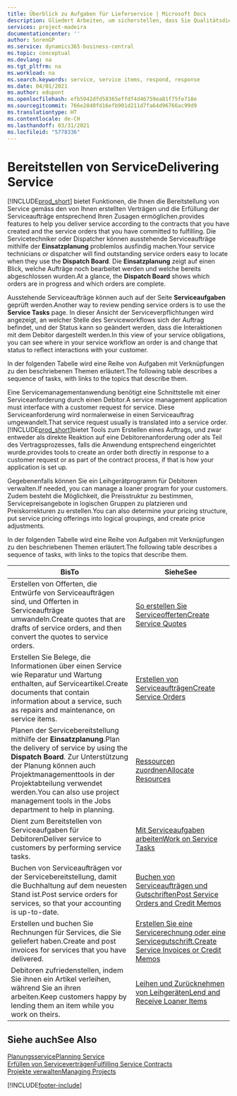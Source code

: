 ```yaml
---
title: Überblick zu Aufgaben für Lieferservice | Microsoft Docs
description: Gliedert Arbeiten, um sicherstellen, dass Sie Qualitätsdienst liefern und Verträgen mit Debitoren gerecht werden.
services: project-madeira
documentationcenter: ''
author: SorenGP
ms.service: dynamics365-business-central
ms.topic: conceptual
ms.devlang: na
ms.tgt_pltfrm: na
ms.workload: na
ms.search.keywords: service, service items, respond, response
ms.date: 04/01/2021
ms.author: edupont
ms.openlocfilehash: efb5942dfd58365effdf4d46759ea81f75fe718e
ms.sourcegitcommit: 766e2840fd16efb901d211d7fa64d96766ac99d9
ms.translationtype: HT
ms.contentlocale: de-CH
ms.lasthandoff: 03/31/2021
ms.locfileid: "5778336"
---
```

# <a name="delivering-service"></a><span data-ttu-id="422d8-103">Bereitstellen von Service</span><span class="sxs-lookup"><span data-stu-id="422d8-103">Delivering Service</span></span>
[!INCLUDE[prod_short](includes/prod_short.md)] <span data-ttu-id="422d8-104">bietet Funktionen, die Ihnen die Bereitstellung von Service gemäss den von Ihnen erstellten Verträgen und die Erfüllung der Serviceaufträge entsprechend Ihren Zusagen ermöglichen.</span><span class="sxs-lookup"><span data-stu-id="422d8-104">provides features to help you deliver service according to the contracts that you have created and the service orders that you have committed to fulfilling.</span></span> <span data-ttu-id="422d8-105">Die Servicetechniker oder Dispatcher können ausstehende Serviceaufträge mithilfe der **Einsatzplanung** problemlos ausfindig machen.</span><span class="sxs-lookup"><span data-stu-id="422d8-105">Your service technicians or dispatcher will find outstanding service orders easy to locate when they use the **Dispatch Board**.</span></span> <span data-ttu-id="422d8-106">Die **Einsatzplanung** zeigt auf einen Blick, welche Aufträge noch bearbeitet werden und welche bereits abgeschlossen wurden.</span><span class="sxs-lookup"><span data-stu-id="422d8-106">At a glance, the **Dispatch Board** shows which orders are in progress and which orders are complete.</span></span>  
  
<span data-ttu-id="422d8-107">Ausstehende Serviceaufträge können auch auf der Seite **Serviceaufgaben** geprüft werden.</span><span class="sxs-lookup"><span data-stu-id="422d8-107">Another way to review pending service orders is to use the **Service Tasks** page.</span></span> <span data-ttu-id="422d8-108">In dieser Ansicht der Serviceverpflichtungen wird angezeigt, an welcher Stelle des Serviceworkflows sich der Auftrag befindet, und der Status kann so geändert werden, dass die Interaktionen mit dem Debitor dargestellt werden.</span><span class="sxs-lookup"><span data-stu-id="422d8-108">In this view of your service obligations, you can see where in your service workflow an order is and change that status to reflect interactions with your customer.</span></span>  
  
<span data-ttu-id="422d8-109">In der folgenden Tabelle wird eine Reihe von Aufgaben mit Verknüpfungen zu den beschriebenen Themen erläutert.</span><span class="sxs-lookup"><span data-stu-id="422d8-109">The following table describes a sequence of tasks, with links to the topics that describe them.</span></span>   

<span data-ttu-id="422d8-110">Eine Servicemanagementanwendung benötigt eine Schnittstelle mit einer Serviceanforderung durch einen Debitor.</span><span class="sxs-lookup"><span data-stu-id="422d8-110">A service management application must interface with a customer request for service.</span></span> <span data-ttu-id="422d8-111">Diese Serviceanforderung wird normalerweise in einen Serviceauftrag umgewandelt.</span><span class="sxs-lookup"><span data-stu-id="422d8-111">That service request usually is translated into a service order.</span></span> [!INCLUDE[prod_short](includes/prod_short.md)]<span data-ttu-id="422d8-112">bietet Tools zum Erstellen eines Auftrags, und zwar entweder als direkte Reaktion auf eine Debitorenanforderung oder als Teil des Vertragsprozesses, falls die Anwendung entsprechend eingerichtet wurde.</span><span class="sxs-lookup"><span data-stu-id="422d8-112">provides tools to create an order both directly in response to a customer request or as part of the contract process, if that is how your application is set up.</span></span>  
  
<span data-ttu-id="422d8-113">Gegebenenfalls können Sie ein Leihgerätprogramm für Debitoren verwalten.</span><span class="sxs-lookup"><span data-stu-id="422d8-113">If needed, you can manage a loaner program for your customers.</span></span> <span data-ttu-id="422d8-114">Zudem besteht die Möglichkeit, die Preisstruktur zu bestimmen, Servicepreisangebote in logischen Gruppen zu platzieren und Preiskorrekturen zu erstellen.</span><span class="sxs-lookup"><span data-stu-id="422d8-114">You can also determine your pricing structure, put service pricing offerings into logical groupings, and create price adjustments.</span></span>  
  
<span data-ttu-id="422d8-115">In der folgenden Tabelle wird eine Reihe von Aufgaben mit Verknüpfungen zu den beschriebenen Themen erläutert.</span><span class="sxs-lookup"><span data-stu-id="422d8-115">The following table describes a sequence of tasks, with links to the topics that describe them.</span></span>   
  
|<span data-ttu-id="422d8-116">**Bis**</span><span class="sxs-lookup"><span data-stu-id="422d8-116">**To**</span></span>|<span data-ttu-id="422d8-117">**Siehe**</span><span class="sxs-lookup"><span data-stu-id="422d8-117">**See**</span></span>|  
|------------|-------------|  
|<span data-ttu-id="422d8-118">Erstellen von Offerten, die Entwürfe von Serviceaufträgen sind, und Offerten in Serviceaufträge umwandeln.</span><span class="sxs-lookup"><span data-stu-id="422d8-118">Create quotes that are drafts of service orders, and then convert the quotes to service orders.</span></span>|[<span data-ttu-id="422d8-119">So erstellen Sie Serviceofferten</span><span class="sxs-lookup"><span data-stu-id="422d8-119">Create Service Quotes</span></span>](service-how-to-create-service-quotes.md)|
|<span data-ttu-id="422d8-120">Erstellen Sie Belege, die Informationen über einen Service wie Reparatur und Wartung enthalten, auf Serviceartikel.</span><span class="sxs-lookup"><span data-stu-id="422d8-120">Create documents that contain information about a service, such as repairs and maintenance, on service items.</span></span>|[<span data-ttu-id="422d8-121">Erstellen von Serviceaufträgen</span><span class="sxs-lookup"><span data-stu-id="422d8-121">Create Service Orders</span></span>](service-how-to-create-service-orders.md)|
|<span data-ttu-id="422d8-122">Planen der Servicebereitstellung mithilfe der **Einsatzplanung**.</span><span class="sxs-lookup"><span data-stu-id="422d8-122">Plan the delivery of service by using the **Dispatch Board**.</span></span> <span data-ttu-id="422d8-123">Zur Unterstützung der Planung können auch Projektmanagementtools in der Projektabteilung verwendet werden.</span><span class="sxs-lookup"><span data-stu-id="422d8-123">You can also use project management tools in the Jobs department to help in planning.</span></span>|[<span data-ttu-id="422d8-124">Ressourcen zuordnen</span><span class="sxs-lookup"><span data-stu-id="422d8-124">Allocate Resources</span></span>](service-how-to-allocate-resources.md)|  
|<span data-ttu-id="422d8-125">Dient zum Bereitstellen von Serviceaufgaben für Debitoren</span><span class="sxs-lookup"><span data-stu-id="422d8-125">Deliver service to customers by performing service tasks.</span></span>|[<span data-ttu-id="422d8-126">Mit Serviceaufgaben arbeiten</span><span class="sxs-lookup"><span data-stu-id="422d8-126">Work on Service Tasks</span></span>](service-how-to-work-on-service-tasks.md)|  
|<span data-ttu-id="422d8-127">Buchen von Serviceaufträgen vor der Servicebereitstellung, damit die Buchhaltung auf dem neuesten Stand ist.</span><span class="sxs-lookup"><span data-stu-id="422d8-127">Post service orders for services, so that your accounting is up-to-date.</span></span>|[<span data-ttu-id="422d8-128">Buchen von Serviceaufträgen und Gutschriften</span><span class="sxs-lookup"><span data-stu-id="422d8-128">Post Service Orders and Credit Memos</span></span>](service-how-to-post-service-orders.md)|  
|<span data-ttu-id="422d8-129">Erstellen und buchen Sie Rechnungen für Services, die Sie geliefert haben.</span><span class="sxs-lookup"><span data-stu-id="422d8-129">Create and post invoices for services that you have delivered.</span></span>|[<span data-ttu-id="422d8-130">Erstellen Sie eine Servicerechnung oder eine Servicegutschrift.</span><span class="sxs-lookup"><span data-stu-id="422d8-130">Create Service Invoices or Credit Memos</span></span>](service-how-create-invoices.md)|  
|<span data-ttu-id="422d8-131">Debitoren zufriedenstellen, indem Sie ihnen ein Artikel verleihen, während Sie an ihren arbeiten.</span><span class="sxs-lookup"><span data-stu-id="422d8-131">Keep customers happy by lending them an item while you work on theirs.</span></span>| [<span data-ttu-id="422d8-132">Leihen und Zurücknehmen von Leihgeräten</span><span class="sxs-lookup"><span data-stu-id="422d8-132">Lend and Receive Loaner Items</span></span>](service-how-to-lend-receive-loaners.md)|
  
## <a name="see-also"></a><span data-ttu-id="422d8-133">Siehe auch</span><span class="sxs-lookup"><span data-stu-id="422d8-133">See Also</span></span>  
[<span data-ttu-id="422d8-134">Planungsservice</span><span class="sxs-lookup"><span data-stu-id="422d8-134">Planning Service</span></span>](service-plan-service.md)  
[<span data-ttu-id="422d8-135">Erfüllen von Serviceverträgen</span><span class="sxs-lookup"><span data-stu-id="422d8-135">Fulfilling Service Contracts</span></span>](service-fulfill-service-contracts.md)  
[<span data-ttu-id="422d8-136">Projekte verwalten</span><span class="sxs-lookup"><span data-stu-id="422d8-136">Managing Projects</span></span>](projects-manage-projects.md)  


[!INCLUDE[footer-include](includes/footer-banner.md)]